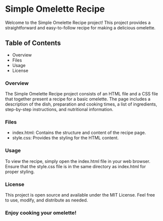 # Simple Omelette Recipe
Welcome to the Simple Omelette Recipe project! This project provides a straightforward and easy-to-follow recipe for making a delicious omelette.

## Table of Contents
* Overview
* Files
* Usage
* License

### Overview
The Simple Omelette Recipe project consists of an HTML file and a CSS file that together present a recipe for a basic omelette. The page includes a description of the dish, preparation and cooking times, a list of ingredients, step-by-step instructions, and nutritional information.

### Files
* index.html: Contains the structure and content of the recipe page.
* style.css: Provides the styling for the HTML content.

### Usage
To view the recipe, simply open the index.html file in your web browser. Ensure that the style.css file is in the same directory as index.html for proper styling.

### License
This project is open source and available under the MIT License. Feel free to use, modify, and distribute as needed.

### Enjoy cooking your omelette!






